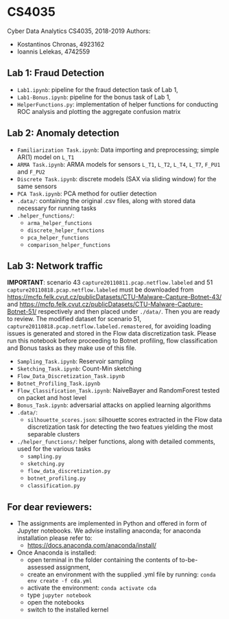 # CS4035
Cyber Data Analytics CS4035, 2018-2019
Authors:
  - Kostantinos Chronas, 4923162
  - Ioannis Lelekas, 4742559

## Lab 1: Fraud Detection
- `Lab1.ipynb`: pipeline for the fraud detection task of Lab 1,
- `Lab1-Bonus.ipynb`: pipeline for the bonus task of Lab 1,
- `HelperFunctions.py`: implementation of helper functions for conducting ROC analysis and plotting the aggregate confusion matrix

## Lab 2: Anomaly detection
- `Familiarization Task.ipynb`: Data importing and preprocessing; simple AR(1) model on `L_T1`
- `ARMA Task.ipynb`: ARMA models for sensors `L_T1`, `L_T2`, `L_T4`, `L_T7`, `F_PU1` and `F_PU2`
- `Discrete Task.ipynb`: discrete models (SAX via sliding window) for the same sensors
- `PCA Task.ipynb`: PCA method for outlier detection
- `.data/`: containing the original .csv files, along with stored data necessary for running tasks
- `.helper_functions/`:
  - `arma_helper_functions`
  - `discrete_helper_functions`
  - `pca_helper_functions`
  - `comparison_helper_functions`

## Lab 3: Network traffic
**IMPORTANT**: scenario 43 `capture20110811.pcap.netflow.labeled` and 51 `capture20110818.pcap.netflow.labeled` must be downloaded from https://mcfp.felk.cvut.cz/publicDatasets/CTU-Malware-Capture-Botnet-43/ and https://mcfp.felk.cvut.cz/publicDatasets/CTU-Malware-Capture-Botnet-51/ respectively and then placed under `./data/`. Then you are ready to review. The modified dataset for scenario 51, `capture20110818.pcap.netflow.labeled.remastered`, for avoiding loading issues is generated and stored in the Flow data discretization task. Please run this notebook before proceeding to Botnet profiling, flow classification and Bonus tasks as they make use of this file.

- `Sampling_Task.ipynb`: Reservoir sampling
- `Sketching_Task.ipynb`: Count-Min sketching
- `Flow_Data_Discretization_Task.ipynb`
- `Botnet_Profiling_Task.ipynb`
- `Flow_Classification_Task.ipynb`: NaiveBayer and RandomForest tested on packet and host level
- `Bonus_Task.ipynb`: adversarial attacks on applied learning algorithms
- `.data/`:
  - `silhouette_scores.json`: silhouette scores extracted in the Flow data discretization task for detecting the two featues yielding the most separable clusters
- `./helper_functions/`: helper functions, along with detailed comments, used for the various tasks
  - `sampling.py`
  - `sketching.py`
  - `flow_data_discretization.py`
  - `botnet_profiling.py`
  - `classification.py`

## For dear reviewers:
- The assignments are implemented in Python and offered in form of Jupyter notebooks. We advise installing anaconda; for anaconda installation please refer to:
  - https://docs.anaconda.com/anaconda/install/
- Once Anaconda is installed:
  - open terminal in the folder containing the contents of to-be-assessed assignment,
  - create an environment with the supplied .yml file by running:
  `conda env create -f cda.yml`
  - activate the environment: `conda activate cda`
  - type `jupyter notebook`
  - open the notebooks
  - switch to the installed kernel
